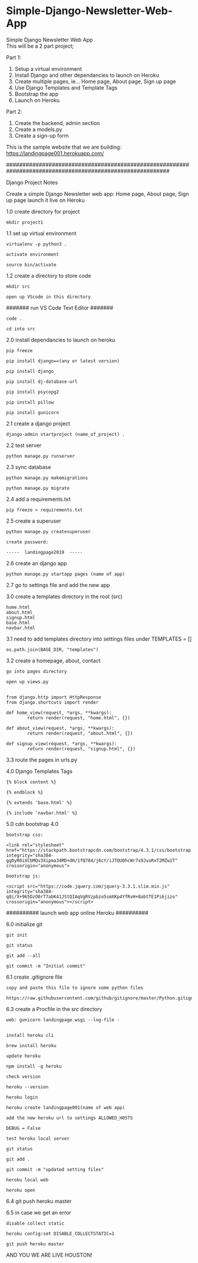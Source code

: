 # Simple-Django-Newsletter-Web-App
Simple Django Newsletter Web App  
This will be a 2 part project;   

Part 1:  

1. Setup a virtual environment  
2. Install Django and other dependancies to launch on Heroku 
3. Create multiple pages, ie... Home page, About page, Sign up page 
4. Use Django Templates and Template Tags 
5. Bootstrap the app
6. Launch on Heroku  

Part 2:  

1. Create the backend, admin section 
2. Create a models.py 
3. Create a sign-up form

This is the sample website that we are building:
https://landingpage001.herokuapp.com/



##########################################################################################################

Django Project Notes


Create a simple Django Newsletter web app:
Home page, About page, Sign up page
launch it live on Heroku 




1.0	create directory for project

	mkdir project1



1.1	set up virtual environment

	virtualenv -p python3 .
	
	activate environment

	source bin/activate



1.2	create a directory to store code
	
	mkdir src 

	open up VScode in this directory

####### run VS Code Text Editor #######

	code .

	cd into src
	


2.0	install dependancies to launch on heroku 

	pip freeze

	pip install django==(any or latest version)

	pip install django

	pip install dj-database-url 
	
	pip install psycopg2

	pip install pillow

	pip install gunicorn




2.1	create a django project

	django-admin startproject (name_of_project) .



2.2	test server

	python manage.py runserver



2.3	sync database

	python manage.py makemigrations

	python manage.py migrate



2.4	add a requirements.txt

	pip freeze > requirements.txt



2.5	create a superuser

	python manage.py createsuperuser
	
	create password:

	-----  landingpage2019  -----



2.6	create an django app

	python manage.py startapp pages (name of app)



2.7	go to settings file and add the new app 



3.0	create a templates directory in the root (src)

	home.html
	about.html
	signup.html
	base.html
	navbar.html


3.1	need to add templates directory into settings files under TEMPLATES = []

	os.path.join(BASE_DIR, "templates")



3.2	create a homepage, about, contact

	go into pages directory 
	
	open up views.py


	from django.http import HttpResponse
	from django.shortcuts import render	

	def home_view(request, *args, **kwargs):
    		return render(request, "home.html", {})

	def about_view(request, *args, **kwargs):
    		return render(request, "about.html", {})

	def signup_view(request, *args, **kwargs):
    		return render(request, "signup.html", {})


3.3	route the pages in urls.py



4.0	Django Templates Tags

	{% block content %}

	{% endblock %}

	{% extends 'base.html' %}

	{% include 'navbar.html' %}



5.0	cdn bootstrap 4.0

	bootstrap css:
	
	<link rel="stylesheet" href="https://stackpath.bootstrapcdn.com/bootstrap/4.3.1/css/bootstrap.min.css" integrity="sha384-ggOyR0iXCbMQv3Xipma34MD+dH/1fQ784/j6cY/iJTQUOhcWr7x9JvoRxT2MZw1T" crossorigin="anonymous">

	bootstrap js:
	
	<script src="https://code.jquery.com/jquery-3.3.1.slim.min.js" integrity="sha384-q8i/X+965DzO0rT7abK41JStQIAqVgRVzpbzo5smXKp4YfRvH+8abtTE1Pi6jizo" crossorigin="anonymous"></script>
<script src="https://cdnjs.cloudflare.com/ajax/libs/popper.js/1.14.7/umd/popper.min.js" integrity="sha384-UO2eT0CpHqdSJQ6hJty5KVphtPhzWj9WO1clHTMGa3JDZwrnQq4sF86dIHNDz0W1" crossorigin="anonymous"></script>
<script src="https://stackpath.bootstrapcdn.com/bootstrap/4.3.1/js/bootstrap.min.js" integrity="sha384-JjSmVgyd0p3pXB1rRibZUAYoIIy6OrQ6VrjIEaFf/nJGzIxFDsf4x0xIM+B07jRM" crossorigin="anonymous"></script>



########## launch web app online Heroku ########## 



6.0	initialize git 

	git init

	git status

	git add --all

	git commit -m "Initial commit"



6.1 	create .gitignore file

	copy and paste this file to ignore some python files
	
	https://raw.githubusercontent.com/github/gitignore/master/Python.gitignore



6.3	create a Procfile in the src directory

	web: gunicorn landingpage.wsgi --log-file -


	install heroku cli

	brew install heroku

	update heroku 

	npm install -g heroku 

	check version 

	heroku --version

	heroku login

	heroku create landingpage001(name of web app)

	add the new heroku url to settings ALLOWED_HOSTS
	
	DEBUG = False

	test heroku local server

	git status

	git add .

	git commit -m "updated setting files"

	heroku local web

	heroku open



6.4	git push heroku master


	
6.5	in case we get an error

	disable collect static

	heroku config:set DISABLE_COLLECTSTATIC=1

	git push heroku master





AND YOU WE ARE LIVE HOUSTON!










